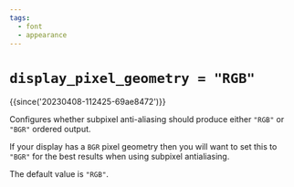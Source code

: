 ```yaml
---
tags:
  - font
  - appearance
---
```

# `display_pixel_geometry = "RGB"`

{{since('20230408-112425-69ae8472')}}

Configures whether subpixel anti-aliasing should produce either `"RGB"` or
`"BGR"` ordered output.

If your display has a `BGR` pixel geometry then you will want to set
this to `"BGR"` for the best results when using subpixel antialiasing.

The default value is `"RGB"`.

